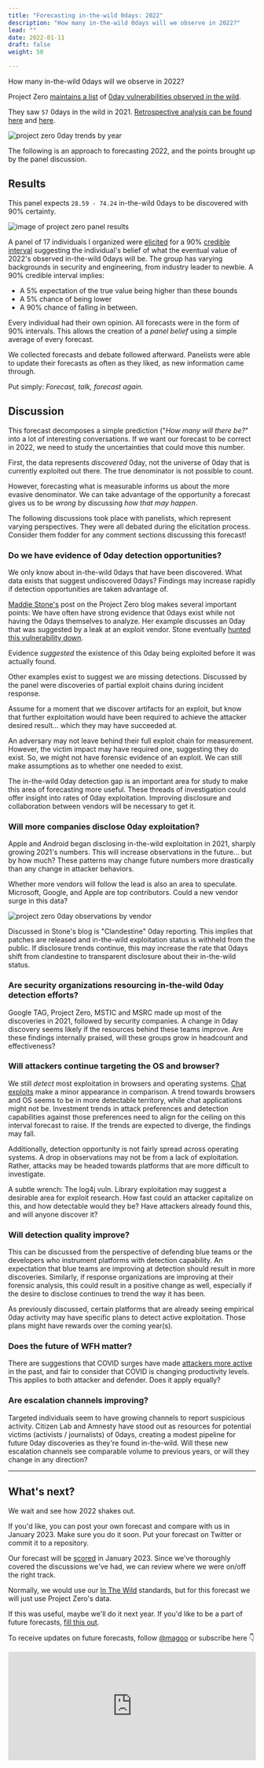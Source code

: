 ```yaml
---
title: "Forecasting in-the-wild 0days: 2022"
description: "How many in-the-wild 0days will we observe in 2022?"
lead: ""
date: 2022-01-11
draft: false
weight: 50

---
```


How many in-the-wild 0days will we observe in 2022?

Project Zero [maintains a list](https://docs.google.com/spreadsheets/d/1lkNJ0uQwbeC1ZTRrxdtuPLCIl7mlUreoKfSIgajnSyY/view#gid=0) of [0day vulnerabilities observed in the wild](https://googleprojectzero.blogspot.com/p/0day.html).

They saw `57` 0days in the wild in 2021. [Retrospective analysis can be found here](https://twitter.com/maddiestone/status/1479171458307813377) and [here](https://googleprojectzero.github.io/0days-in-the-wild/rca.html).

![project zero 0day trends by year](0day-chart.png)

The following is an approach to forecasting 2022, and the points brought up by the panel discussion.

## Results

This panel expects `28.59 - 74.24` in-the-wild 0days to be discovered with 90% certainty.

![image of project zero panel results](p0-panel-results.png)

A panel of 17 individuals I organized were [elicited](/risk-measurement/docs/estimation/expert-elicitation/) for a 90% [credible interval](/risk-measurement/docs/estimation/intervals/) suggesting the individual's belief of what the eventual value of 2022's observed in-the-wild 0days will be. The group has varying backgrounds in security and engineering, from industry leader to newbie. A 90% credible interval implies:

- A 5% expectation of the true value being higher than these bounds
- A 5% chance of being lower
- A 90% chance of falling in between.

Every individual had their own opinion. All forecasts were in the form of 90% intervals. This allows the creation of a _panel belief_ using a simple average of every forecast.

We collected forecasts and debate followed afterward. Panelists were able to update their forecasts as often as they liked, as new information came through.

Put simply: _Forecast, talk, forecast again_.

## Discussion

This forecast decomposes a simple prediction ("_How many will there be?_" into a lot of interesting conversations. If we want our forecast to be correct in 2022, we need to study the uncertainties that could move this number.

First, the data represents _discovered_ 0day, not the universe of 0day that is currently exploited out there. The true denominator is not possible to count.

However, forecasting what is measurable informs us about the more evasive denominator. We can take advantage of the opportunity a forecast gives us to be _wrong_ by discussing _how that may happen_.

The following discussions took place with panelists, which represent varying perspectives. They were all debated during the elicitation process. Consider them fodder for any comment sections discussing this forecast!

### Do we have evidence of 0day detection opportunities?

We only know about in-the-wild 0days that have been discovered. What data exists that suggest undiscovered 0days? Findings may increase rapidly if detection opportunities are taken advantage of.

[Maddie Stone's](https://googleprojectzero.blogspot.com/2020/07/detection-deficit-year-in-review-of-0.html) post on the Project Zero blog makes several important points: We have often have strong evidence that 0days exist while not having the 0days themselves to analyze. Her example discusses an 0day that was suggested by a leak at an exploit vendor. Stone eventually [hunted this vulnerability down](https://bugs.chromium.org/p/project-zero/issues/detail?id=1942).

Evidence _suggested_ the existence of this 0day being exploited before it was actually found.

Other examples exist to suggest we are missing detections. Discussed by the panel were discoveries of partial exploit chains during incident response.

Assume for a moment that we discover artifacts for an exploit, but know that further exploitation would have been required to achieve the attacker desired result... which they may have succeeded at.

An adversary may not leave behind their full exploit chain for measurement. However, the victim impact may have required one, suggesting they do exist. So, we might not have forensic evidence of an exploit. We can still make assumptions as to whether one needed to exist.

The in-the-wild 0day detection gap is an important area for study to make this area of forecasting more useful. These threads of investigation could offer insight into rates of 0day exploitation. Improving disclosure and collaboration between vendors will be necessary to get it.

### Will more companies disclose 0day exploitation?

Apple and Android began disclosing in-the-wild exploitation in 2021, sharply growing 2021's numbers. This will increase observations in the future... but by how much? These patterns may change future numbers more drastically than any change in attacker behaviors.

Whether more vendors will follow the lead is also an area to speculate. Microsoft, Google, and Apple are top contributors. Could a new vendor surge in this data?

![project zero 0day observations by vendor](0day-chart-vendor.png)

Discussed in Stone's blog is "Clandestine" 0day reporting. This implies that patches are released and in-the-wild exploitation status is withheld from the public. If disclosure trends continue, this may increase the rate that 0days shift from clandestine to transparent disclosure about their in-the-wild status.

### Are security organizations resourcing in-the-wild 0day detection efforts?

Google TAG, Project Zero, MSTIC and MSRC made up most of the discoveries in 2021, followed by security companies. A change in 0day discovery seems likely if the resources behind these teams improve. Are these findings internally praised, will these groups grow in headcount and effectiveness?

### Will attackers continue targeting the OS and browser?

We still _detect_ most exploitation in browsers and operating systems. [Chat exploits](https://citizenlab.ca/2021/09/forcedentry-nso-group-imessage-zero-click-exploit-captured-in-the-wild/) make a minor appearance in comparison. A trend towards browsers and OS seems to be in more detectable territory, while chat applications might not be. Investment trends in attack preferences and detection capabilities against those preferences need to align for the ceiling on this interval forecast to raise. If the trends are expected to diverge, the findings may fall.

Additionally, detection opportunity is not fairly spread across operating systems. A drop in observations may not be from a lack of exploitation. Rather, attacks may be headed towards platforms that are more difficult to investigate.

A subtle wrench: The log4j vuln. Library exploitation may suggest a desirable area for exploit research. How fast could an attacker capitalize on this, and how detectable would they be? Have attackers already found this, and will anyone discover it?

### Will detection quality improve?

This can be discussed from the perspective of defending blue teams or the developers who instrument platforms with detection capability. An expectation that blue teams are improving at detection should result in more discoveries. Similarly, if response organizations are improving at their forensic analysis, this could result in a positive change as well, especially if the desire to disclose continues to trend the way it has been.

As previously discussed, certain platforms that are already seeing empirical 0day activity may have specific plans to detect active exploitation. Those plans might have rewards over the coming year(s).

### Does the future of WFH matter?

There are suggestions that COVID surges have made [attackers more active](https://ato.watch/2020-decade/) in the past, and fair to consider that COVID is changing productivity levels. This applies to both attacker and defender. Does it apply equally?

### Are escalation channels improving?

Targeted individuals seem to have growing channels to report suspicious activity. Citizen Lab and Amnesty have stood out as resources for potential victims (activists / journalists) of 0days, creating a modest pipeline for future 0day discoveries as they're found in-the-wild. Will these new escalation channels see comparable volume to previous years, or will they change in any direction?

***

## What's next?

We wait and see how 2022 shakes out.

If you'd like, you can post your own forecast and compare with us in January 2023. Make sure you do it soon. Put your forecast on Twitter or commit it to a repository.

Our forecast will be [scored](https://magoo.github.io/risk-measurement/docs/estimation/calibration/) in January 2023. Since we've thoroughly covered the discussions we've had, we can review where we were on/off the right track.

Normally, we would use our [In The Wild](https://magoo.github.io/risk-measurement/forecasts/in-the-wild/) standards, but for this forecast we will just use Project Zero's data.

If this was useful, maybe we'll do it next year. If you'd like to be a part of future forecasts, [fill this out](https://forms.gle/6LEgpZ6kWfTx1otaA).

To receive updates on future forecasts, follow [@magoo](https://www.twitter.com/magoo) or subscribe here 👇

<iframe
scrolling="no"
style="width:100%!important;height:220px;border:0px #ccc solid !important"
src="https://buttondown.email/risk?as_embed=true"
></iframe><br /><br />
